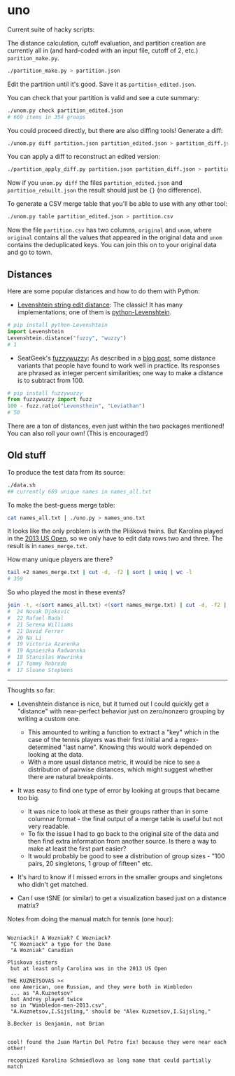 # uno

Current suite of hacky scripts:

The distance calculation, cutoff evaluation, and partition creation are currently all in (and hard-coded with an input file, cutoff of 2, etc.) `parition_make.py`.

```bash
./partition_make.py > partition.json
```

Edit the partition until it's good. Save it as `partition_edited.json`.

You can check that your partition is valid and see a cute summary:

```bash
./unom.py check partition_edited.json
# 669 items in 354 groups
```

You could proceed directly, but there are also diffing tools! Generate a diff:

```bash
./unom.py diff partition.json partition_edited.json > partition_diff.json
```

You can apply a diff to reconstruct an edited version:

```bash
./partition_apply_diff.py partition.json partition_diff.json > partition_rebuilt.json
```

Now if you `unom.py diff` the files `partition_edited.json` and `partition_rebuilt.json` the result should just be `{}` (no difference).

To generate a CSV merge table that you'll be able to use with any other tool:

```bash
./unom.py table partition_edited.json > partition.csv
```

Now the file `partition.csv` has two columns, `original` and `unom`, where `original` contains all the values that appeared in the original data and `unom` contains the deduplicated keys. You can join this on to your original data and go to town.


## Distances

Here are some popular distances and how to do them with Python:

 * [Levenshtein string edit distance](http://en.wikipedia.org/wiki/Levenshtein_distance): The classic! It has many implementations; one of them is [python-Levenshtein](http://www.coli.uni-saarland.de/courses/LT1/2011/slides/Python-Levenshtein.html).

```python
# pip install python-Levenshtein
import Levenshtein
Levenshtein.distance("fuzzy", "wuzzy")
# 1
```

 * SeatGeek's [fuzzywuzzy](https://github.com/seatgeek/fuzzywuzzy): As described in a [blog post](http://chairnerd.seatgeek.com/fuzzywuzzy-fuzzy-string-matching-in-python/), some distance variants that people have found to work well in practice. Its responses are phrased as integer percent similarities; one way to make a distance is to subtract from 100.

```python
# pip install fuzzywuzzy
from fuzzywuzzy import fuzz
100 - fuzz.ratio("Levensthein", "Leviathan")
# 50
```

There are a ton of distances, even just within the two packages mentioned! You can also roll your own! (This is encouraged!)


## Old stuff

To produce the test data from its source:

```bash
./data.sh
## currently 669 unique names in names_all.txt
```

To make the best-guess merge table:

```bash
cat names_all.txt | ./uno.py > names_uno.txt
```

It looks like the only problem is with the Plíšková twins. But Karolína played in the [2013 US Open](http://en.wikipedia.org/wiki/2013_US_Open_%E2%80%93_Women%27s_Singles), so we only have to edit data rows two and three. The result is in `names_merge.txt`.

How many unique players are there?

```bash
tail +2 names_merge.txt | cut -d, -f2 | sort | uniq | wc -l
# 359
```

So who played the most in these events?

```bash
join -t, <(sort names_all.txt) <(sort names_merge.txt) | cut -d, -f2 | sort | uniq -c | sort -nr | head
#  24 Novak Djokovic
#  22 Rafael Nadal
#  21 Serena Williams
#  21 David Ferrer
#  20 Na Li
#  19 Victoria Azarenka
#  19 Agnieszka Radwanska
#  18 Stanislas Wawrinka
#  17 Tommy Robredo
#  17 Sloane Stephens
```

---

Thoughts so far:

 * Levenshtein distance is nice, but it turned out I could quickly get a "distance" with near-perfect behavior just on zero/nonzero grouping by writing a custom one.
     * This amounted to writing a function to extract a "key" which in the case of the tennis players was their first initial and a regex-determined "last name". Knowing this would work depended on looking at the data.
     * With a more usual distance metric, it would be nice to see a distribution of pairwise distances, which might suggest whether there are natural breakpoints.
 * It was easy to find one type of error by looking at groups that became too big.
     * It was nice to look at these as their groups rather than in some columnar format - the final output of a merge table is useful but not very readable.
     * To fix the issue I had to go back to the original site of the data and then find extra information from another source. Is there a way to make at least the first part easier?
     * It would probably be good to see a distribution of group sizes - "100 pairs, 20 singletons, 1 group of fifteen" etc.
 * It's hard to know if I missed errors in the smaller groups and singletons who didn't get matched.

 * Can I use tSNE (or similar) to get a visualization based just on a distance matrix?

Notes from doing the manual match for tennis (one hour):

```

Wozniacki! A Wozniak? C Wozniack?
 "C Wozniack" a typo for the Dane
 "A Wozniak" Canadian

Pliskova sisters
 but at least only Carolina was in the 2013 US Open

THE KUZNETSOVAS ><
 one American, one Russian, and they were both in Wimbledon
 ... as "A.Kuznetsov"
 but Andrey played twice
 so in "Wimbledon-men-2013.csv",
 "A.Kuznetsov,I.Sijsling," should be "Alex Kuznetsov,I.Sijsling,"

B.Becker is Benjamin, not Brian


cool! found the Juan Martin Del Potro fix! because they were near each other!

recognized Karolina Schmiedlova as long name that could partially match
```
